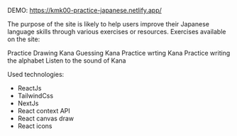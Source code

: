 DEMO: https://kmk00-practice-japanese.netlify.app/

The purpose of the site is likely to help users improve their Japanese language skills through various exercises or resources. Exercises available on the site:

Practice Drawing Kana
Guessing Kana
Practice wrting Kana
Practice writing the alphabet
Listen to the sound of Kana

Used technologies:
  - ReactJs
  - TailwindCss
  - NextJs
  - React context API
  - React canvas draw
  - React icons
